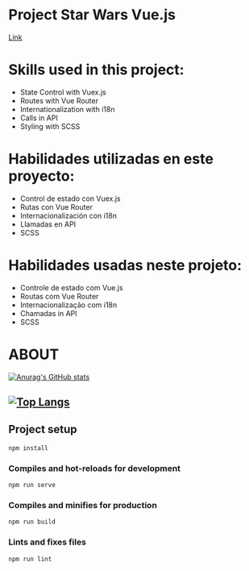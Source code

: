 # Project Star Wars Vue.js

[Link](https://project-starwars-vue.vercel.app/)

# Skills used in this project:

* State Control with Vuex.js
* Routes with Vue Router
* Internationalization with i18n
* Calls in API
* Styling with SCSS

# Habilidades utilizadas en este proyecto:

* Control de estado con Vuex.js
* Rutas con Vue Router
* Internacionalización con i18n
* Llamadas en API
* SCSS

# Habilidades usadas neste projeto:

* Controle de estado com Vue.js
* Routas com Vue Router
* Internacionalização com i18n
* Chamadas in API
* SCSS

# ABOUT

[![Anurag's GitHub stats](https://github-readme-stats.vercel.app/api?username=beto-ouverney)](https://github.com/beto-ouverney)

[![Top Langs](https://github-readme-stats.vercel.app/api/top-langs/?username=beto-ouverney&layout=compact)](https://github.com/beto-ouverney)
---

## Project setup
```
npm install
```

### Compiles and hot-reloads for development
```
npm run serve
```

### Compiles and minifies for production
```
npm run build
```

### Lints and fixes files
```
npm run lint
```
